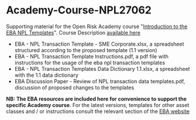# Academy-Course-NPL27062
Supporting material for the Open Risk Academy course "[Introduction to the EBA NPL Templates](https://www.openriskacademy.com/course/view.php?id=62)". Course Description [available here](https://www.openriskmanagement.com/academy-courses/intro-to-eba-npl-templates/)

* EBA - NPL Transaction Template - SME Corporate.xlsx, a spreadsheet structured according to the proposed template (1.1 version)
* EBA - NPL Transaction Template Instructions.pdf, a pdf file with instructions for the usage of the eba npl transaction templates
* EBA - NPL Transaction Templates Data Dictionary 1.1.xlsx, a spreadsheet with the 1.1 data dictionary
* EBA Discussion Paper - Review of NPL transaction data templates.pdf, discussion of proposed changes to the templates

**NB: The EBA resources are included here for convenience to support the specific Academy course**. For the latest versions, templates for other asset classes and / or instructions consult the relevant section of the [EBA website](https://www.eba.europa.eu/risk-analysis-and-data/npls)
